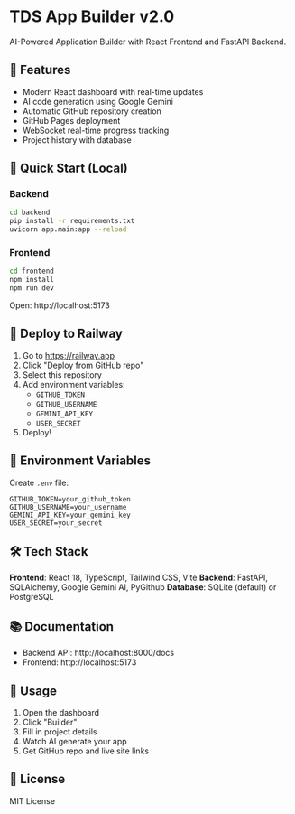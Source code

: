 # TDS App Builder v2.0

AI-Powered Application Builder with React Frontend and FastAPI Backend.

## 🚀 Features

- Modern React dashboard with real-time updates
- AI code generation using Google Gemini
- Automatic GitHub repository creation
- GitHub Pages deployment
- WebSocket real-time progress tracking
- Project history with database

## 🏃 Quick Start (Local)

### Backend
```bash
cd backend
pip install -r requirements.txt
uvicorn app.main:app --reload
```

### Frontend
```bash
cd frontend
npm install
npm run dev
```

Open: http://localhost:5173

## 🚀 Deploy to Railway

1. Go to https://railway.app
2. Click "Deploy from GitHub repo"
3. Select this repository
4. Add environment variables:
   - `GITHUB_TOKEN`
   - `GITHUB_USERNAME`
   - `GEMINI_API_KEY`
   - `USER_SECRET`
5. Deploy!

## 📝 Environment Variables

Create `.env` file:
```env
GITHUB_TOKEN=your_github_token
GITHUB_USERNAME=your_username
GEMINI_API_KEY=your_gemini_key
USER_SECRET=your_secret
```

## 🛠️ Tech Stack

**Frontend**: React 18, TypeScript, Tailwind CSS, Vite
**Backend**: FastAPI, SQLAlchemy, Google Gemini AI, PyGithub
**Database**: SQLite (default) or PostgreSQL

## 📚 Documentation

- Backend API: http://localhost:8000/docs
- Frontend: http://localhost:5173

## 🎯 Usage

1. Open the dashboard
2. Click "Builder"
3. Fill in project details
4. Watch AI generate your app
5. Get GitHub repo and live site links

## 📄 License

MIT License
